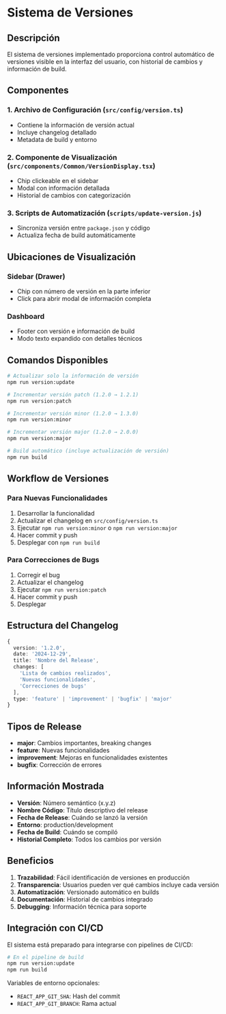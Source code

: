# Sistema de Versiones

## Descripción

El sistema de versiones implementado proporciona control automático de versiones visible en la interfaz del usuario, con historial de cambios y información de build.

## Componentes

### 1. Archivo de Configuración (`src/config/version.ts`)
- Contiene la información de versión actual
- Incluye changelog detallado
- Metadata de build y entorno

### 2. Componente de Visualización (`src/components/Common/VersionDisplay.tsx`)
- Chip clickeable en el sidebar
- Modal con información detallada
- Historial de cambios con categorización

### 3. Scripts de Automatización (`scripts/update-version.js`)
- Sincroniza versión entre `package.json` y código
- Actualiza fecha de build automáticamente

## Ubicaciones de Visualización

### Sidebar (Drawer)
- Chip con número de versión en la parte inferior
- Click para abrir modal de información completa

### Dashboard
- Footer con versión e información de build
- Modo texto expandido con detalles técnicos

## Comandos Disponibles

```bash
# Actualizar solo la información de versión
npm run version:update

# Incrementar versión patch (1.2.0 → 1.2.1)
npm run version:patch

# Incrementar versión minor (1.2.0 → 1.3.0)
npm run version:minor

# Incrementar versión major (1.2.0 → 2.0.0)
npm run version:major

# Build automático (incluye actualización de versión)
npm run build
```

## Workflow de Versiones

### Para Nuevas Funcionalidades
1. Desarrollar la funcionalidad
2. Actualizar el changelog en `src/config/version.ts`
3. Ejecutar `npm run version:minor` o `npm run version:major`
4. Hacer commit y push
5. Desplegar con `npm run build`

### Para Correcciones de Bugs
1. Corregir el bug
2. Actualizar el changelog
3. Ejecutar `npm run version:patch`
4. Hacer commit y push
5. Desplegar

## Estructura del Changelog

```typescript
{
  version: '1.2.0',
  date: '2024-12-29',
  title: 'Nombre del Release',
  changes: [
    'Lista de cambios realizados',
    'Nuevas funcionalidades',
    'Correcciones de bugs'
  ],
  type: 'feature' | 'improvement' | 'bugfix' | 'major'
}
```

## Tipos de Release

- **major**: Cambios importantes, breaking changes
- **feature**: Nuevas funcionalidades
- **improvement**: Mejoras en funcionalidades existentes
- **bugfix**: Corrección de errores

## Información Mostrada

- **Versión**: Número semántico (x.y.z)
- **Nombre Código**: Título descriptivo del release
- **Fecha de Release**: Cuándo se lanzó la versión
- **Entorno**: production/development
- **Fecha de Build**: Cuándo se compiló
- **Historial Completo**: Todos los cambios por versión

## Beneficios

1. **Trazabilidad**: Fácil identificación de versiones en producción
2. **Transparencia**: Usuarios pueden ver qué cambios incluye cada versión
3. **Automatización**: Versionado automático en builds
4. **Documentación**: Historial de cambios integrado
5. **Debugging**: Información técnica para soporte

## Integración con CI/CD

El sistema está preparado para integrarse con pipelines de CI/CD:

```bash
# En el pipeline de build
npm run version:update
npm run build
```

Variables de entorno opcionales:
- `REACT_APP_GIT_SHA`: Hash del commit
- `REACT_APP_GIT_BRANCH`: Rama actual
